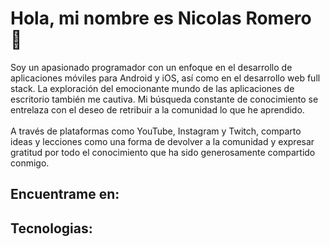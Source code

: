 <h1> Hola, mi nombre es Nicolas Romero 👋 </h1>

<p>Soy un apasionado programador con un enfoque en el desarrollo de aplicaciones móviles para Android y iOS, así como en el desarrollo web full stack. La exploración del emocionante mundo de las aplicaciones de escritorio también me cautiva. Mi búsqueda constante de conocimiento se entrelaza con el deseo de retribuir a la comunidad lo que he aprendido.
<br><br>
A través de plataformas como YouTube, Instagram y Twitch, comparto ideas y lecciones como una forma de devolver a la comunidad y expresar gratitud por todo el conocimiento que ha sido generosamente compartido conmigo. </p>

<h2>Encuentrame en:</h2>
<a href="https://discord.gg/kestnURkuA"> </a>
<a href="https://instagram.com/Kureikode"> </a>
<a href="https://tiktok.com/@Kureikode"> </a>
<a href="https://twitch.tv/Kureikode"> </a>
<a href="https://twitter.com/Kureikode"> </a>
<a href="https://youtube.com/@Kureikode"> </a>

<h2>Tecnologias: </h2>
<a href="https://github.com/Kureikode"> </a>
<a href="https://github.com/Kureikode"> </a>
<a href="https://github.com/Kureikode"> </a>
<a href="https://github.com/Kureikode"> </a>
<a href="https://github.com/Kureikode"> </a>
<a href="https://github.com/Kureikode"> </a>
<a href="https://github.com/Kureikode"> </a>
<a href="https://github.com/Kureikode"> </a>
